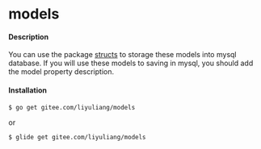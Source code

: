 # models

#### Description
You can use the package [structs](http://github.com/fatih/structs) to storage these models into mysql database.
If you will use these models to saving in mysql, you should add the model property description.

#### Installation
```text
$ go get gitee.com/liyuliang/models
```
or
```text
$ glide get gitee.com/liyuliang/models
```